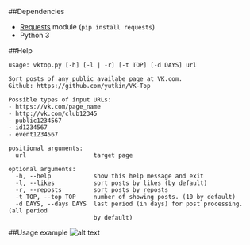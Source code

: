 ##Dependencies
- [Requests] module (`pip install requests`)
- Python 3

##Help
```
usage: vktop.py [-h] [-l | -r] [-t TOP] [-d DAYS] url

Sort posts of any public availabe page at VK.com.
Github: https://github.com/yutkin/VK-Top

Possible types of input URLs:
- https://vk.com/page_name
- http://vk.com/club12345
- public1234567
- id1234567
- event1234567

positional arguments:
  url                   target page

optional arguments:
  -h, --help            show this help message and exit
  -l, --likes           sort posts by likes (by default)
  -r, --reposts         sort posts by reposts
  -t TOP, --top TOP     number of showing posts. (10 by default)
  -d DAYS, --days DAYS  last period (in days) for post processing. (all period
                        by default)

```
##Usage example
![alt text][example]

[example]: http://s11.postimg.org/5xs9hakk3/Screen_Shot_2016_01_09_at_00_05_24.png "Example"
[Requests]: https://github.com/kennethreitz/requests
